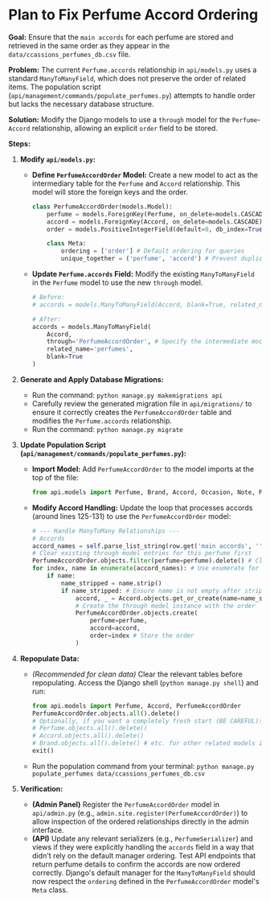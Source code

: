 # Plan to Fix Perfume Accord Ordering

**Goal:** Ensure that the `main accords` for each perfume are stored and retrieved in the same order as they appear in the `data/ccassions_perfumes_db.csv` file.

**Problem:** The current `Perfume.accords` relationship in `api/models.py` uses a standard `ManyToManyField`, which does not preserve the order of related items. The population script (`api/management/commands/populate_perfumes.py`) attempts to handle order but lacks the necessary database structure.

**Solution:** Modify the Django models to use a `through` model for the `Perfume`-`Accord` relationship, allowing an explicit `order` field to be stored.

**Steps:**

1.  **Modify `api/models.py`:**
    *   **Define `PerfumeAccordOrder` Model:** Create a new model to act as the intermediary table for the `Perfume` and `Accord` relationship. This model will store the foreign keys and the order.
        ```python
        class PerfumeAccordOrder(models.Model):
            perfume = models.ForeignKey(Perfume, on_delete=models.CASCADE)
            accord = models.ForeignKey(Accord, on_delete=models.CASCADE)
            order = models.PositiveIntegerField(default=0, db_index=True) # Add index for ordering performance

            class Meta:
                ordering = ['order'] # Default ordering for queries
                unique_together = ('perfume', 'accord') # Prevent duplicates
        ```
    *   **Update `Perfume.accords` Field:** Modify the existing `ManyToManyField` in the `Perfume` model to use the new `through` model.
        ```python
        # Before:
        # accords = models.ManyToManyField(Accord, blank=True, related_name='perfumes')

        # After:
        accords = models.ManyToManyField(
            Accord,
            through='PerfumeAccordOrder', # Specify the intermediate model
            related_name='perfumes',
            blank=True
        )
        ```

2.  **Generate and Apply Database Migrations:**
    *   Run the command: `python manage.py makemigrations api`
    *   Carefully review the generated migration file in `api/migrations/` to ensure it correctly creates the `PerfumeAccordOrder` table and modifies the `Perfume.accords` relationship.
    *   Run the command: `python manage.py migrate`

3.  **Update Population Script (`api/management/commands/populate_perfumes.py`):**
    *   **Import Model:** Add `PerfumeAccordOrder` to the model imports at the top of the file:
        ```python
        from api.models import Perfume, Brand, Accord, Occasion, Note, PerfumeAccordOrder # Added PerfumeAccordOrder
        ```
    *   **Modify Accord Handling:** Update the loop that processes accords (around lines 125-131) to use the `PerfumeAccordOrder` model:
        ```python
        # --- Handle ManyToMany Relationships ---
        # Accords
        accord_names = self.parse_list_string(row.get('main accords', ''))
        # Clear existing through model entries for this perfume first
        PerfumeAccordOrder.objects.filter(perfume=perfume).delete() # Clear old relations
        for index, name in enumerate(accord_names): # Use enumerate for order
            if name:
                name_stripped = name.strip()
                if name_stripped: # Ensure name is not empty after stripping
                    accord, _ = Accord.objects.get_or_create(name=name_stripped)
                    # Create the through model instance with the order
                    PerfumeAccordOrder.objects.create(
                        perfume=perfume,
                        accord=accord,
                        order=index # Store the order
                    )
        ```

4.  **Repopulate Data:**
    *   *(Recommended for clean data)* Clear the relevant tables before repopulating. Access the Django shell (`python manage.py shell`) and run:
        ```python
        from api.models import Perfume, Accord, PerfumeAccordOrder
        PerfumeAccordOrder.objects.all().delete()
        # Optionally, if you want a completely fresh start (BE CAREFUL):
        # Perfume.objects.all().delete()
        # Accord.objects.all().delete()
        # Brand.objects.all().delete() # etc. for other related models if needed
        exit()
        ```
    *   Run the population command from your terminal:
        `python manage.py populate_perfumes data/ccassions_perfumes_db.csv`

5.  **Verification:**
    *   **(Admin Panel)** Register the `PerfumeAccordOrder` model in `api/admin.py` (e.g., `admin.site.register(PerfumeAccordOrder)`) to allow inspection of the ordered relationships directly in the admin interface.
    *   **(API)** Update any relevant serializers (e.g., `PerfumeSerializer`) and views if they were explicitly handling the `accords` field in a way that didn't rely on the default manager ordering. Test API endpoints that return perfume details to confirm the accords are now ordered correctly. Django's default manager for the `ManyToManyField` should now respect the `ordering` defined in the `PerfumeAccordOrder` model's `Meta` class.